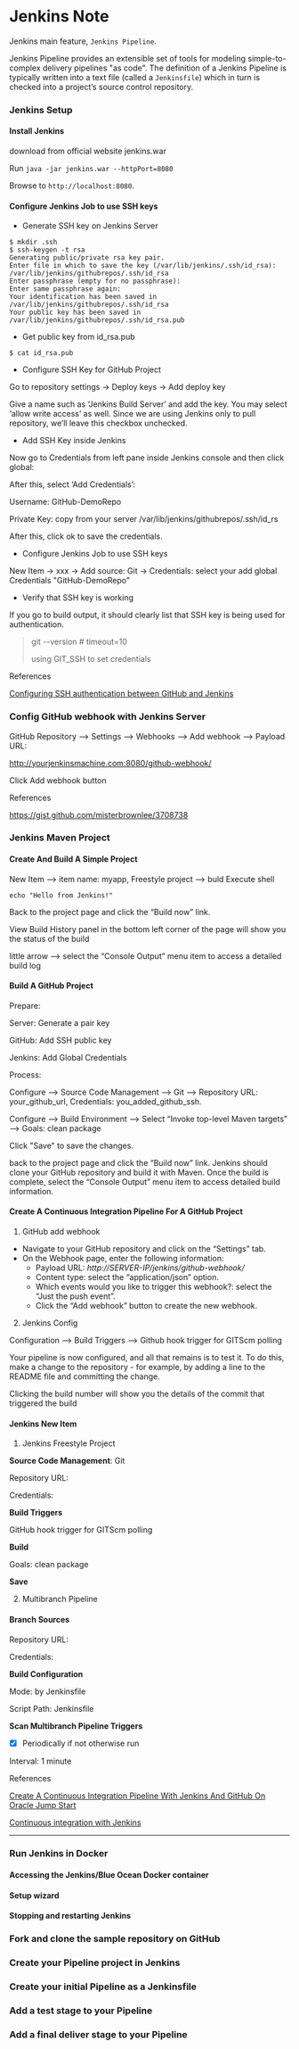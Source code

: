# Jenkins Note



Jenkins main feature, `Jenkins Pipeline`.

Jenkins Pipeline provides an extensible set of tools for modeling simple-to-complex delivery pipelines "as code". The definition of a Jenkins Pipeline is typically written into a text file (called a `Jenkinsfile`) which in turn is checked into a project’s source control repository.

### Jenkins Setup

#### Install Jenkins

download from official website jenkins.war

Run `java -jar jenkins.war --httpPort=8080`

Browse to `http://localhost:8080`.

#### Configure Jenkins Job to use SSH keys

- Generate SSH key on Jenkins Server

```shell
$ mkdir .ssh
$ ssh-keygen -t rsa
Generating public/private rsa key pair.
Enter file in which to save the key (/var/lib/jenkins/.ssh/id_rsa): /var/lib/jenkins/githubrepos/.ssh/id_rsa
Enter passphrase (empty for no passphrase):
Enter same passphrase again:
Your identification has been saved in /var/lib/jenkins/githubrepos/.ssh/id_rsa
Your public key has been saved in /var/lib/jenkins/githubrepos/.ssh/id_rsa.pub
```

- Get public key from id_rsa.pub

```shell
$ cat id_rsa.pub
```

- Configure SSH Key for GitHub Project

Go to repository settings -> Deploy keys -> Add deploy key

Give a name such as ‘Jenkins Build Server’ and add the key. You may select ‘allow write access’ as well. Since we are using Jenkins only to pull repository, we’ll leave this checkbox unchecked.

- Add SSH Key inside Jenkins

Now go to Credentials from left pane inside Jenkins console and then click global:

After this, select ‘Add Credentials’:

Username: GitHub-DemoRepo

Private Key: copy from your server /var/lib/jenkins/githubrepos/.ssh/id_rs

After this, click ok to save the credentials.

- Configure Jenkins Job to use SSH keys

New Item -> xxx -> Add source: Git -> Credentials: select your add global Credentials "GitHub-DemoRepo"

- Verify that SSH key is working

If you go to build output, it should clearly list that SSH key is being used for authentication. 

> git --version # timeout=10
>
> using GIT_SSH to set credentials



References

[Configuring SSH authentication between GitHub and Jenkins](https://mohitgoyal.co/2017/02/27/configuring-ssh-authentication-between-github-and-jenkins/)



### Config GitHub webhook with Jenkins Server

GitHub Repository --> Settings --> Webhooks --> Add webhook --> Payload URL:

http://yourjenkinsmachine.com:8080/github-webhook/

Click Add webhook button



References

https://gist.github.com/misterbrownlee/3708738



### Jenkins Maven Project

#### Create And Build A Simple Project

New Item --> item name: myapp, Freestyle project --> buld Execute shell

```shell
echo "Hello from Jenkins!"
```

Back to the project page and click the “Build now” link.

View Build History panel in the bottom left corner of the page will show you the status of the build

little arrow --> select the “Console Output” menu item to access a detailed build log

#### Build A GitHub Project

Prepare:

Server: Generate a pair key

GitHub: Add SSH public key

Jenkins: Add Global Credentials

Process:

Configure --> Source Code Management --> Git --> Repository URL: your_github_url, Credentials: you_added_github_ssh. 

Configure --> Build Environment -->  Select “Invoke top-level Maven targets” --> Goals: clean package

Click "Save" to save the changes.

back to the project page and click the “Build now” link. Jenkins should clone your GitHub repository and build it with Maven. Once the build is complete, select the “Console Output” menu item to access detailed build information.



#### Create A Continuous Integration Pipeline For A GitHub Project

1. GitHub add webhook

- Navigate to your GitHub repository and click on the “Settings” tab.
- On the Webhook page, enter the following information:
  - Payload URL: *http://SERVER-IP/jenkins/github-webhook/*
  - Content type: select the “application/json” option.
  - Which events would you like to trigger this webhook?: select the “Just the push event”.
  - Click the “Add webhook” button to create the new webhook.

2. Jenkins Config

Configuration --> Build Triggers --> Github hook trigger for GITScm polling

Your pipeline is now configured, and all that remains is to test it. To do this, make a change to the repository - for example, by adding a line to the README file and committing the change.

Clicking the build number will show you the details of the commit that triggered the build

#### Jenkins New Item

1. Jenkins Freestyle Project

**Source Code Management**: Git 

Repository URL: 

Credentials: 

**Build Triggers**

GitHub hook trigger for GITScm polling

**Build**

Goals: clean package

**Save**

2. Multibranch Pipeline

####  **Branch Sources**

Repository URL: 

Credentials: 

**Build Configuration**

Mode: by Jenkinsfile

Script Path: Jenkinsfile

**Scan Multibranch Pipeline Triggers**

- [x] Periodically if not otherwise run

Interval: 1 minute



References

[Create A Continuous Integration Pipeline With Jenkins And GitHub On Oracle Jump Start](https://docs.bitnami.com/oci/how-to/create-ci-pipeline-jenkins-oracle/)

[Continuous integration with Jenkins](https://www.vogella.com/tutorials/Jenkins/article.html)



---



### Run Jenkins in Docker

#### Accessing the Jenkins/Blue Ocean Docker container

#### Setup wizard

#### Stopping and restarting Jenkins

### Fork and clone the sample repository on GitHub

### Create your Pipeline project in Jenkins

### Create your initial Pipeline as a Jenkinsfile

### Add a test stage to your Pipeline

### Add a final deliver stage to your Pipeline